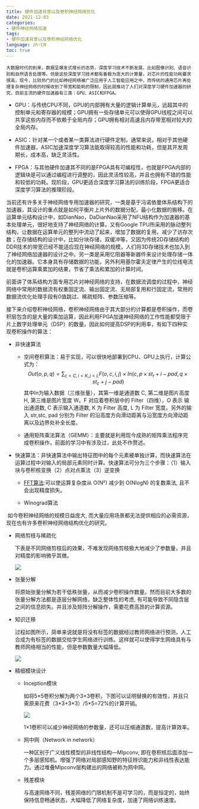 ```yaml
---
title: 硬件加速背景以及卷积神经网络优化
date: 2021-12-03
categories:
- 硬件神经网络加速
tags:
- 硬件加速背景以及卷积神经网络优化
language: zh-CN
toc: true
---
```


	大数据时代的到来，数据呈爆发式增长的态势，深度学习技术不断发展，比如图像识别、语音识别和自然语言处理等。但是这些深度学习技术都有着极为庞大的计算量，对芯片的性能功耗要求很高，现今，比较热门的比如神经网络被广泛应用于人工智能应用之中，而传统的通用芯片再处理复杂神经网络的时候收到了带宽和能耗的限制，因此就推动了人们对深度学习硬件加速器的研究，目前主流的硬件加速器有三类：GPU、ASIC和FPGA。

- GPU：与传统CPU不同，GPU的内部拥有大量的逻辑计算单元，远超其中的控制单元和寄存器的规模；GPU拥有一些存储单元可以使得GPU线程之间可以共享这些内存而不依赖于全局内存；GPU拥有相对高速且内存带宽相对较大的全局内存。

- ASIC：针对某一个或者某一类算法进行硬件定制，通常来说，相对于其他硬件加速器，ASIC加速深度学习算法能取得较高的性能和功耗，但是其开发周期长，成本高，缺乏灵活性。

- FPGA：与其他硬件加速其不同的是FPGA具有可编程性，也就是FPGA内部的逻辑块是可以通过编程进行调整的，因此灵活性较高，并且也拥有不错的性能和较低的功耗。现阶段，GPU更适合深度学习算法的训练阶段，FPGA更适合深度学习算法的推理阶段。

  <!--more-->

​    当前还有许多关于神经网络专用加速器的研究，一类是基于冯诺依曼体系结构下的加速器，其设计的重点就是如何平衡片上片外的数据分配，最小化数据的搬移。在运算单元结构设计中，如DianNao，DaDianNao采用了NFU结构作为加速器的基本处理单元，很好地支持了神经网络的计算。又有Google TPU所采用的脉动整列结构，让数据在运算单元的整列中流动了起来，增加了数据的复用，减少了访存次数；在存储结构的设计中，比如分块存储，双缓冲等，又因为传统2D存储结构的DDR技术的带宽已经不能适应现在神经网络的规模，人们将3D存储技术也加入到了神经网络加速器的设计之中。另一类是采用忆阻器等新器件来设计处理存储一体化的加速器。它本身具有存储数据的功能，另外利用基尔霍夫定律产生的位线电流就是卷积运算乘累加的结果，节省了乘法和累加的计算时间。

​	前面讲了体系结构方面专用芯片对神经网络的支持，在数据流调度的过程中，神经网络中常用的数据流有权重固定流、输出固定流、无局部复用和行固定流，常用的数据流优化处理手段有0值跳过、稀疏矩阵、参数压缩等。

​	接下来介绍卷积神经网络，卷积神经网络由于其大部分的计算都是卷积操作，而卷积层包含的是大量的乘加运算，因此利用FPGA加速神经网络的工作性能都受限于片上数字处理单元（DSP）的数量。因此如何提高DSP的利用率，有如下四种实现卷积操作的算法：

- 非快速算法

  - 空间卷积算法：易于实现，可以很快地部署到CPU、GPU上执行，计算公式为：
    $$
    Out(o,p,q)=\sum_{c<C,i<K,j<L}F(o,c,i,j)\times In(c,p\times st_r+i-pad,q\times st_c+j-pad)
    $$
    其中In为输入数据（三维张量），其第一维是通道数 C, 第二维是图片高度 H, 第三维是图片宽度 W。F 对应着卷积层中的 Filter（四维），O 表示 输出通道数, C 表示输入通道数, K 为 Filter 高度, L 为 Filter 宽度。另外的输入 str,stc, pad 分别为 Filter 的沿高度方向滑动距离与沿宽度方向滑动距离以及边界处补全长度。

  - 通用矩阵乘法算法（GEMM）：主要就是利用现今成熟的矩阵乘法程序完成卷积操作，前面的学习中有涉及过，此处不作赘述。

- 快速算法：非快速算法中输出特征图中的每个元素被单独计算，而快速算法在运算过程中对输入的局部元素同时计算。快速算法可分为三个步骤：（1）输入块与卷积核变换（2）点对点乘法（3）逆变换

  - [FFT算法](https://blog.csdn.net/WADuan2/article/details/79529900):可以使运算复杂度从 O(N²) 减少到 O(NlogN) 的复数乘法, 且不会出现精度损失。

  - Winograd算法

​    如今卷积神经网络的规模日益庞大, 而大量应用场景都无法提供相应的必需资源，现在也有许多卷积神经网络结构优化的研究。

- 网络剪枝与稀疏化

  下表是不同网络剪枝后的效果，不难发现网络剪枝极大地减少了参数量，并且对精度的影响微乎其微。

  ![](https://cxd-note-img.oss-cn-hangzhou.aliyuncs.com/typora-note-img/%E7%BD%91%E7%BB%9C%E5%89%AA%E6%9E%9D%E5%AF%B9%E4%B8%8D%E5%90%8C%E7%BD%91%E7%BB%9C%E7%9A%84%E5%8E%8B%E7%BC%A9%E6%95%88%E6%9E%9C.png)

- 张量分解

  将原始张量分解为若干低秩张量，从而减少卷积操作数量。然而目前大多数的张量分解方法都是逐层分解网络，缺乏整体性的考虑, 有可能导致不同隐含层之间的信息损失。并且涉及矩阵分解操作，需要花费高昂的计算资源。

- 知识迁移

  过程如图所示，简单来说就是将没有标签的数据经过教师网络进行预测，人工合成为有标签的数据交给学生网络进行训练。这样就可以使得学生网络具有与教师网络相当的性能，但是参数数量大幅降低。

  ![](https://cxd-note-img.oss-cn-hangzhou.aliyuncs.com/typora-note-img/%E7%9F%A5%E8%AF%86%E8%BF%81%E7%A7%BB%E8%BF%87%E7%A8%8B-163428749016319.png)

- 精细模块设计

  - Inception模块

    如将5×5卷积分解为两个3×3卷积，下图可以证明替换的有效性，并且只需原来花费（3\*3+3\*3）/5*5=72%的计算开销。

    ![](https://cxd-note-img.oss-cn-hangzhou.aliyuncs.com/typora-note-img/%E7%9F%A5%E8%AF%86%E8%BF%81%E7%A7%BB%E8%BF%87%E7%A8%8B-163428749016319.png)

    1×1卷积可以减少神经网络的参数量，还可以压缩通道数，提高计算效率。

  - 网中网（Network in network）

    一种区别于广义线性模型的非线性结构—Mlpconv, 即在卷积核后面添加一个多层感知机。增强了网络对局部感知野的特征辨识能力和非线性表达能力。通过堆叠Mlpconv层构建出的网络被称为网中网。

  - 残差模块

    与高速网络不同，残差网络的门限机制不是可学习的，而是恒定的，始终保持信息畅通状态，大幅降低了网络复杂度，加速了网络训练速度。